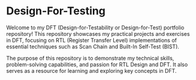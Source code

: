 # Design-For-Testing
Welcome to my DFT (Design-for-Testability or Design-for-Test) portfolio repository! This repository showcases my practical projects and exercises in DFT, focusing on RTL (Register Transfer Level) implementations of essential techniques such as Scan Chain and Built-In Self-Test (BIST).

The purpose of this repository is to demonstrate my technical skills, problem-solving capabilities, and passion for RTL Design and DFT. It also serves as a resource for learning and exploring key concepts in DFT.

